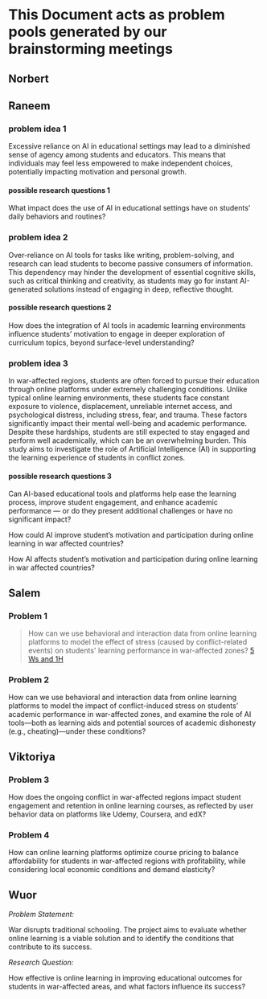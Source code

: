 # This Document acts as problem pools generated by our brainstorming meetings

## Norbert

## Raneem

### problem idea 1

Excessive reliance on AI in educational settings may lead to a diminished sense of agency among students and educators. This means that individuals may feel less empowered to make independent choices, potentially impacting motivation and personal growth.

#### possible research questions 1

What impact does the use of AI in educational settings have on students' daily behaviors and routines?

### problem idea 2

Over-reliance on AI tools for tasks like writing, problem-solving, and research can lead students to become passive consumers of
information. This dependency may hinder the development of essential cognitive skills, such as critical thinking and creativity, as students may go for instant AI-generated solutions instead of engaging in deep, reflective thought.

#### possible research questions 2

How does the integration of AI tools in academic learning environments influence students’ motivation to engage in deeper exploration of curriculum topics, beyond surface-level understanding?

### problem idea 3

In war-affected regions, students are often forced to pursue their education through online platforms under extremely challenging conditions. Unlike typical online learning environments, these students face constant exposure to violence, displacement,
unreliable internet access, and psychological distress, including stress, fear, and trauma. These factors significantly impact their mental well-being and academic performance. Despite these hardships, students are still expected to stay engaged and
perform well academically, which can be an overwhelming burden.
This study aims to investigate the role of Artificial Intelligence (AI) in supporting the learning experience of students in conflict zones.

#### possible research questions 3

Can AI-based educational tools and platforms help ease the learning process, improve student engagement, and enhance academic performance — or do they present additional challenges or have no significant impact?

How could AI improve student’s motivation and participation during online learning in
war affected countries?

How AI affects student’s motivation and participation during online learning in war affected countries?

## Salem

### Problem 1

> How can we use behavioral and interaction data from online learning platforms
> to model the effect of stress (caused by conflict-related events) on students'
> learning performance in war-affected zones?
> [5 Ws and 1H](/0_domain_study/5Ws_and_1_H.md#problem-1)

### Problem 2

How can we use behavioral and interaction data from online learning platforms to
model the impact of conflict-induced stress on students’ academic performance in
war-affected zones, and examine the role of AI tools—both as learning aids and
potential sources of academic dishonesty (e.g., cheating)—under these conditions?

## Viktoriya

### Problem 3

How does the ongoing conflict in war-affected regions impact student engagement and retention in online learning courses, as reflected by user behavior data on platforms like Udemy, Coursera, and edX?

### Problem 4

How can online learning platforms optimize course pricing to balance affordability for students in war-affected regions with profitability, while considering local economic conditions and demand elasticity?

## Wuor

*Problem Statement:*

War disrupts traditional schooling. The project aims to evaluate whether online learning is a viable solution and to identify the conditions that contribute to its success.

*Research Question:*

How effective is online learning in improving educational outcomes for students in war-affected areas, and what factors influence its success?
